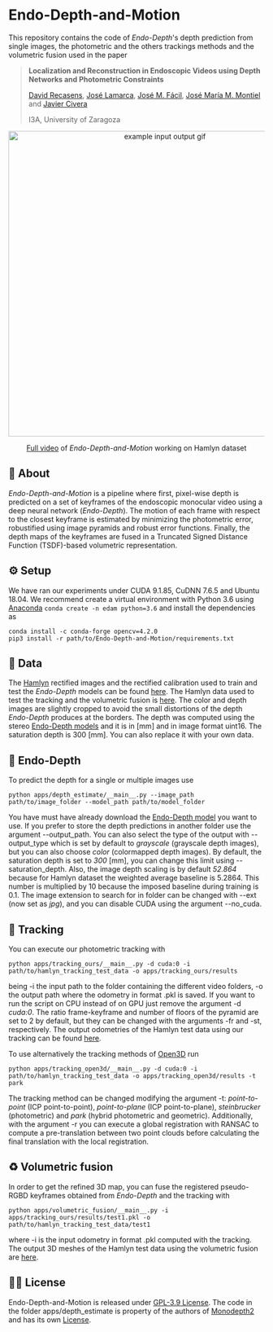 # Endo-Depth-and-Motion

This repository contains the code of *Endo-Depth*'s depth prediction from single images, the photometric and the others trackings methods and the volumetric fusion used in the paper

> **Localization and Reconstruction in Endoscopic Videos using Depth Networks and Photometric Constraints**
>
> [David Recasens](https://davidrecasens.github.io/), [José Lamarca](https://webdiis.unizar.es/~jlamarca/), [José M. Fácil](https://webdiis.unizar.es/~jmfacil/), [José María M. Montiel](https://janovas.unizar.es/sideral/CV/jose-maria-martinez-montiel) and [Javier Civera](https://janovas.unizar.es/sideral/CV/javier-civera-sancho)
>
> I3A, University of Zaragoza

<p align="center">
  <img src="assets/teaser.gif" alt="example input output gif" width="600" />
</p>
<p align="center">
  <a href="https://youtu.be/G1XWIyEbvPc">Full video</a> of <i>Endo-Depth-and-Motion</i> working on Hamlyn dataset
</p>

## 💭 About

*Endo-Depth-and-Motion* is a pipeline where first, pixel-wise depth is predicted on a set of keyframes of the endoscopic monocular video using a deep neural network (*Endo-Depth*). The motion of each frame with respect to the closest keyframe is estimated by minimizing the photometric error, robustified using image pyramids and robust error functions. Finally, the depth maps of the keyframes are fused in a Truncated Signed Distance Function (TSDF)-based volumetric representation.


## ⚙️ Setup

We have ran our experiments under CUDA 9.1.85, CuDNN 7.6.5 and Ubuntu 18.04. We recommend create a virtual environment with Python 3.6 using [Anaconda](https://www.anaconda.com/download/) `conda create -n edam python=3.6` and install the dependencies as
```shell
conda install -c conda-forge opencv=4.2.0
pip3 install -r path/to/Endo-Depth-and-Motion/requirements.txt
```


## 💾 Data

The [Hamlyn](http://hamlyn.doc.ic.ac.uk/vision/) rectified images and the rectified calibration used to train and test the *Endo-Depth* models can be found [here](https://drive.google.com/drive/folders/1SYRByyAdlySvltn0CFQea1UY3AoutnKu?usp=sharing). The Hamlyn data used to test the tracking and the volumetric fusion is [here](https://drive.google.com/drive/folders/1-geZ5jJkofRd8Q3uOSOBNAHPKd0u5B2f?usp=sharing). The color and depth images are slightly cropped to avoid the small distortions of the depth *Endo-Depth* produces at the borders. The depth was computed using the stereo [Endo-Depth models](https://drive.google.com/drive/folders/17t30Jz3X-BSz-Fz7BkONqRQsOOaf5xR9?usp=sharing) and it is in [mm] and in image format uint16. The saturation depth is 300 [mm]. You can also replace it with your own data.


## 🧠 Endo-Depth

To predict the depth for a single or multiple images use
```shell
python apps/depth_estimate/__main__.py --image_path path/to/image_folder --model_path path/to/model_folder
```

You have must have already download the [Endo-Depth model](https://drive.google.com/drive/folders/17t30Jz3X-BSz-Fz7BkONqRQsOOaf5xR9?usp=sharing) you want to use. If you prefer to store the depth predictions in another folder use the argument --output_path. You can also select the type of the output with --output_type which is set by default to *grayscale* (grayscale depth images), but you can also choose *color* (colormapped depth images). By default, the saturation depth is set to *300* [mm], you can change this limit using --saturation_depth. Also, the image depth scaling is by default *52.864* because for Hamlyn dataset the weighted average baseline is 5.2864. This number is multiplied by 10 because the imposed baseline during training is 0.1. The image extension to search for in folder can be changed with --ext (now set as *jpg*), and you can disable CUDA using the argument --no_cuda.


## 👀 Tracking

You can execute our photometric tracking with
```shell
python apps/tracking_ours/__main__.py -d cuda:0 -i path/to/hamlyn_tracking_test_data -o apps/tracking_ours/results
```

being -i the input path to the folder containing the different video folders, -o the output path where the odometry in format .pkl is saved. If you want to run the script on CPU instead of on GPU just remove the argument -d *cuda:0*. The ratio frame-keyframe and number of floors of the pyramid are set to 2 by default, but they can be changed with the arguments -fr and -st, respectively. The output odometries of the Hamlyn test data using our tracking can be found [here](https://drive.google.com/drive/folders/1bcF-nrz-iWS6_mSj4fjuVBA3TvhZYRTB?usp=sharing).

To use alternatively the tracking methods of [Open3D](http://www.open3d.org/) run
```shell
python apps/tracking_open3d/__main__.py -d cuda:0 -i path/to/hamlyn_tracking_test_data -o apps/tracking_open3d/results -t park
```

The tracking method can be changed modifying the argument -t: *point-to-point* (ICP point-to-point), *point-to-plane* (ICP point-to-plane), *steinbrucker* (photometric) and *park* (hybrid photometric and geometric). Additionally, with the argument -r you can execute a global registration with RANSAC to compute a pre-translation between two point clouds before calculating the final translation with the local registration.


## ♻️ Volumetric fusion

In order to get the refined 3D map, you can fuse the registered pseudo-RGBD keyframes obtained from *Endo-Depth* and the tracking with
```shell
python apps/volumetric_fusion/__main__.py -i apps/tracking_ours/results/test1.pkl -o path/to/hamlyn_tracking_test_data/test1
```

where -i is the input odometry in format .pkl computed with the tracking. The output 3D meshes of the Hamlyn test data using the volumetric fusion are [here](https://drive.google.com/drive/folders/1sgmdtKFL1Lu8eqljKN-o_cjHRXIa7VI-?usp=sharing).


## 👩‍⚖️ License

Endo-Depth-and-Motion is released under [GPL-3.9 License](LICENSE). The code in the folder apps/depth_estimate is property of the authors of [Monodepth2](https://github.com/nianticlabs/monodepth2) and has its own [License](apps/depth_estimate/LICENSE).
